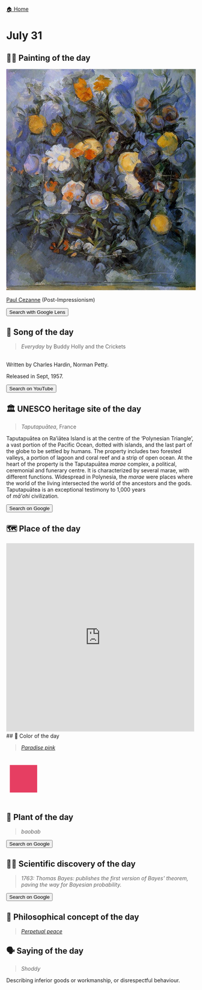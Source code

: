 
[🏠 Home](../../index.md)

# July 31

## 🧑‍🎨 Painting of the day

<img width="600" src="../img/Paul_Cezanne_7.jpg">

[Paul Cezanne](https://en.wikipedia.org/wiki/Paul_Cézanne) (Post-Impressionism)

<button class="btn btn-success"
onclick=" window.open('https://lens.google.com/uploadbyurl?url=https://iretes.github.io/one-a-day/data/img/Paul_Cezanne_7.jpg','_blank')">
Search with Google Lens
</button>

## 🎼 Song of the day

> *Everyday*
by Buddy Holly and the Crickets

<br />Written by Charles Hardin, Norman Petty.

Released in Sept, 1957.

<button class="btn btn-success"
onclick=" window.open('http://www.youtube.com/search?q=Everyday by Buddy Holly and the Crickets','_blank')">
Search on YouTube
</button>

## 🏛️ UNESCO heritage site of the day

> *Taputapuātea*, France

Taputapuātea on Ra’iātea Island is at the centre of the ‘Polynesian Triangle’, a vast portion of the Pacific Ocean, dotted with islands, and the last part of the globe to be settled by humans. The property includes two forested valleys, a portion of lagoon and coral reef and a strip of open ocean. At the heart of the property is the Taputapuātea <em>marae</em> complex, a political, ceremonial and funerary centre. It is characterized by several marae, with different functions. Widespread in Polynesia, the <em>marae </em>were places where the world of the living intersected the world of the ancestors and the gods. Taputapuātea is an exceptional testimony to 1,000 years of <em>mā'ohi </em>civilization<em>.</em>

<button class="btn btn-success"
onclick=" window.open('http://www.google.com/search?q=Taputapuātea','_blank')">
Search on Google
</button>

## 🗺️ Place of the day

<iframe
src="https://www.mapcrunch.com"
name="mapcrunch"
width="500"
height="500"
allowTransparency="true"
scrolling="no"
frameborder="0"
>
</iframe>
## 🎨 Color of the day

> *[Paradise pink](https://en.wikipedia.org/wiki/Shades_of_pink#Paradise_pink)*

<div style="color:#E63E62; font-size: 100px;">&#9632;</div>

## 🌿 Plant of the day

> *baobab*

<button class="btn btn-success"
onclick=" window.open('http://www.google.com/search?q=baobab','_blank')">
Search on Google
</button>

## 🧑‍🔬 Scientific discovery of the day

> *1763: Thomas Bayes: publishes the first version of Bayes' theorem, paving the way for Bayesian probability.*

<button class="btn btn-success"
onclick=" window.open('http://www.google.com/search?q=1763: Thomas Bayes: publishes the first version of Bayes  theorem, paving the way for Bayesian probability.','_blank')">
Search on Google
</button>

## 💭 Philosophical concept of the day

> *[Perpetual peace](https://en.wikipedia.org/wiki/Perpetual_peace)*

## 🗣️ Saying of the day

> *Shoddy*

Describing  inferior goods or workmanship, or disrespectful behaviour.
